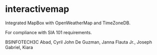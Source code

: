 # interactivemap
Integrated MapBox with OpenWeatherMap and TimeZoneDB.

For compliance with SIA 101 requirements. 

BSINFOTECH3C 
Abad, Cyril John
De Guzman, Janna
Flauta Jr., Joseph
Gabriel, Kiara
